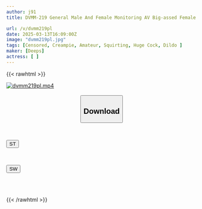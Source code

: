 ```yaml
---
author: j91
title: DVMM-219 General Male And Female Monitoring AV Big-assed Female College Student Takes On The Challenge Of Inserting A 10,000 Yen 1cm Extra-thick Dildo To Its Limit! She Can't Stand The Pleasure Of The Dildo Slowly Penetrating Her Narrow Pussy, And It Hits Her Portio Directly In One Go, Bringing Her To A Massive Climax! She Straddles Him And Makes Him Squirt With Long Strokes As He Swings His Hips!

url: /v/dvmm219pl
date: 2025-03-13T16:09:00Z
image: "dvmm219pl.jpg"
tags: [Censored, Creampie, Amateur, Squirting, Huge Cock, Dildo	]
maker: [Deeps]
actress: [ ]
---
```



{{< rawhtml >}}

<div class="video" data-videoid="Kex3PkWOMRiJb7">
    <a href="javascript:;">
        <img src="/v/dvmm219pl/dvmm219pl.jpg" width="WIDTH" height="HEIGHT" alt="dvmm219pl.mp4" loading="lazy">
    </a>
</div>

<script type="text/javascript" src="https://j91.asia/asset/on-demand-st.js"></script>

<br>
  <link rel="stylesheet" href="https://j91.asia/asset/bs5.css">
  
  <center>
  <button class="btn btn-primary" type="button" data-bs-toggle="collapse" data-bs-target=".multi-collapse" aria-expanded="false" aria-controls="multiCollapseExample1 multiCollapseExample2"><h2>Download</h2></button></center>
</p>
<div class="row">
  <div class="col">
    <div class="collapse multi-collapse" id="multiCollapseExample1">
      <div class="card card-body">
	      	      <br>
<div class="buttons">  
<p><a href="/v/dvmm219pl/st.html" target="_blank"><button class="btn-hover color-3"><i class="fa fa-download"></i> ST</button></a></p></div>
    </div>
  </div>
</div>
  <div class="col">
    <div class="collapse multi-collapse" id="multiCollapseExample2">
      <div class="card card-body">
	      <br>
<div class="buttons">
<p><a href="/v/dvmm219pl/sw.html" target="_blank"><button class="btn-hover color-2"><i class="fa fa-download"></i> SW</button></a></p></div>
<br><br>
      </div>
    </div>
  </div>
</div>

{{< /rawhtml >}}